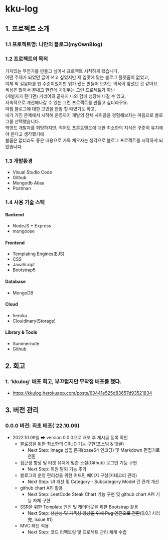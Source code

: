 # kku-log

## 1. 프로젝트 소개
### 1.1 프로젝트명: 나만의 블로그(myOwnBlog)
### 1.2 프로젝트의 목적   
가치있는 무언가를 만들고 싶어서 프로젝트 시작하게 됐습니다.   
어떤 주제가 되었던 글이 쓰고 싶었지만 제 입맛에 맞는 블로그 플랫폼이 없었고,   
이제 막 걸음마를 뗀 수준이었지만 뭐가 됐든 만들어 보자는 의욕이 앞섰던 것 같아요.   
욕심은 많아서 끝내고 한켠에 치워두는 그런 프로젝트가 아닌   
(개발자가 된다면) 커리어의 끝까지 나와 함께 성장해 나갈 수 있고,   
지속적으로 개선해나갈 수 있는 그런 프로젝트를 만들고 싶더라구요.   
마침 블로그에 대한 고민을 한참 할 때였기도 하고,   
내가 가진 문제에서 시작해 운영까지 개발의 전체 사이클을 경험해보자는 마음으로 블로그를 선택했습니다.   
백엔드 개발자를 희망하지만, 적어도 프론트엔드에 대한 최소한의 지식은 꾸준히 유지해야 한다고 생각했기에   
볼품은 없더라도 좋은 내용으로 가득 채우자는 생각으로 블로그 프로젝트를 시작하게 되었습니다.

### 1.3 개발환경   
- Visual Studio Code
- Github
- Mongodb Atlas
- Postman   
### 1.4 사용 기술 스택
#### Backend
- NodeJS + Express
- mongoose
#### Frontend
- Templating Engines(EJS)
- CSS
- JavaScript
- Bootstrap5
#### Database
- MongoDB
#### Cloud
- heroku
- Clouidinary(Storage)
#### Library & Tools
- Summernote
- Github 

<!-- 2. 프로젝트 구조 -->

## 2. 회고
### 1. 'kkulog' 배포 회고, 부끄럽지만 무작정 배포를 했다.
- <https://kkulog.herokuapp.com/posts/63441e525d83657d93521834>

## 3. 버전 관리
### 0.0.0 버전: 최초 배포(`22.10.09)
- 2022.10.09일 ➡ version 0.0.0으로 배포 후 게시글 등록 확인
    - 블로깅을 위한 최소한의 CRUD 기능 구현(포스팅 & 댓글)
        - Next Step: Image 삽입 문제(base64 인코딩) 및 Markdown 편집기로 전환
    - 접근성 향상 및 타겟 유저에 맞춘 소셜(Github) 로그인 기능 구현
        - Next Step: 회원 탈퇴 기능 추가 
    - 블로그의 운영 편리성을 위한 어드민 페이지 구성(카테고리 관리)
        - Next Step: UI 개선 및 Category - Subcategory Model 간 관계 개선
    - github chart API 활용
        - Next Step: LeetCode Steak Chart 기능 구현 및 github chart API 기능 자체 구현
    - SSR을 위한 Template 엔진 및 레이아웃을 위한 Bootstrap 활용
        - Next Step: ~~생산성 및 가독성 향상을 위해 Pug 엔진으로 전환~~(0.0.1 처리 完, issue #1)
    - MVC 패턴 적용
        - Next Step: 코드 리팩토링 및 프로젝트 관리 체계 수립
